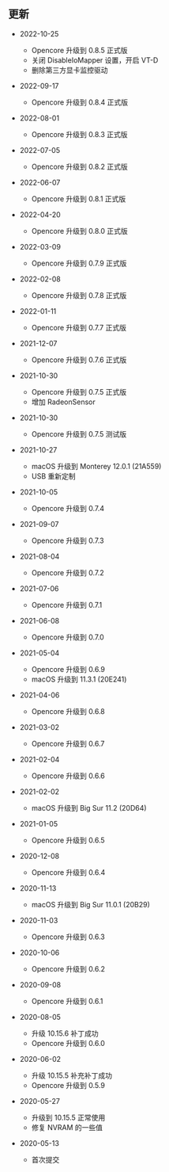 ## 更新
- 2022-10-25
  - Opencore 升级到 0.8.5 正式版
  - 关闭 DisableIoMapper 设置，开启 VT-D
  - 删除第三方显卡监控驱动
  
- 2022-09-17
  - Opencore 升级到 0.8.4 正式版
  
- 2022-08-01
  - Opencore 升级到 0.8.3 正式版
  
- 2022-07-05
  - Opencore 升级到 0.8.2 正式版
  
- 2022-06-07
  - Opencore 升级到 0.8.1 正式版
  
- 2022-04-20
  - Opencore 升级到 0.8.0 正式版
  
- 2022-03-09
  - Opencore 升级到 0.7.9 正式版
  
- 2022-02-08
  - Opencore 升级到 0.7.8 正式版
  
- 2022-01-11
  - Opencore 升级到 0.7.7 正式版
  
- 2021-12-07
  - Opencore 升级到 0.7.6 正式版
  
- 2021-10-30
  - Opencore 升级到 0.7.5 正式版
  - 增加 RadeonSensor

- 2021-10-30
  - Opencore 升级到 0.7.5 测试版

- 2021-10-27
  - macOS 升级到 Monterey 12.0.1 (21A559)
  - USB 重新定制

- 2021-10-05
  - Opencore 升级到 0.7.4

- 2021-09-07
  - Opencore 升级到 0.7.3

- 2021-08-04
  - Opencore 升级到 0.7.2

- 2021-07-06
  - Opencore 升级到 0.7.1

- 2021-06-08
  - Opencore 升级到 0.7.0
  
- 2021-05-04
  - Opencore 升级到 0.6.9
  - macOS 升级到 11.3.1 (20E241)

- 2021-04-06
  - Opencore 升级到 0.6.8

- 2021-03-02
  - Opencore 升级到 0.6.7

- 2021-02-04
  - Opencore 升级到 0.6.6

- 2021-02-02
  - macOS 升级到 Big Sur 11.2 (20D64)

- 2021-01-05
  - Opencore 升级到 0.6.5

- 2020-12-08
  - Opencore 升级到 0.6.4

- 2020-11-13
  - macOS 升级到 Big Sur 11.0.1 (20B29)

- 2020-11-03
  - Opencore 升级到 0.6.3

- 2020-10-06
  - Opencore 升级到 0.6.2

- 2020-09-08
  - Opencore 升级到 0.6.1

- 2020-08-05
  - 升级 10.15.6 补丁成功
  - Opencore 升级到 0.6.0

- 2020-06-02
  - 升级 10.15.5 补充补丁成功
  - Opencore 升级到 0.5.9

- 2020-05-27
  - 升级到 10.15.5 正常使用
  - 修复 NVRAM 的一些值
  
- 2020-05-13
  - 首次提交
